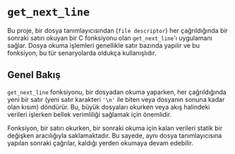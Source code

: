 # `get_next_line`

Bu proje, bir dosya tanımlayıcısından (`file descriptor`) her çağrıldığında bir sonraki satırı okuyan bir C fonksiyonu olan `get_next_line`'ı uygulamanı sağlar. Dosya okuma işlemleri genellikle satır bazında yapılır ve bu fonksiyon, bu tür senaryolarda oldukça kullanışlıdır.

## Genel Bakış

`get_next_line` fonksiyonu, bir dosyadan okuma yaparken, her çağrıldığında yeni bir satır (yeni satır karakteri `'\n'` ile biten veya dosyanın sonuna kadar olan kısım) döndürür. Bu, büyük dosyaları okurken veya akış halindeki verileri işlerken bellek verimliliği sağlamak için önemlidir.

Fonksiyon, bir satırı okurken, bir sonraki okuma için kalan verileri statik bir değişken aracılığıyla saklamaktadır. Bu sayede, aynı dosya tanımlayıcısına yapılan sonraki çağrılar, kaldığı yerden okumaya devam edebilir.
